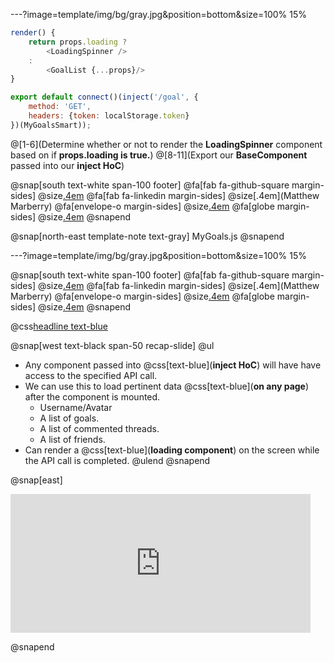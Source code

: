 ---?image=template/img/bg/gray.jpg&position=bottom&size=100% 15%


```js
render() {
    return props.loading ?
        <LoadingSpinner />
    :
        <GoalList {...props}/>
}

export default connect()(inject('/goal', {
    method: 'GET',
    headers: {token: localStorage.token}
})(MyGoalsSmart));
```
@[1-6](Determine whether or not to render the **LoadingSpinner** component based on if **props.loading is true.**)
@[8-11](Export our **BaseComponent** passed into our **inject HoC**)

@snap[south text-white span-100 footer]
@fa[fab fa-github-square margin-sides]
@size[.4em](marberrym)
@fa[fab fa-linkedin margin-sides]
@size[.4em](Matthew Marberry)
@fa[envelope-o margin-sides]
@size[.4em](marberrym@gmail.com)
@fa[globe margin-sides]
@size[.4em](matthew-marberry.com)
@snapend

@snap[north-east template-note text-gray]
MyGoals.js
@snapend

---?image=template/img/bg/gray.jpg&position=bottom&size=100% 15%

@snap[south text-white span-100 footer]
@fa[fab fa-github-square margin-sides]
@size[.4em](marberrym)
@fa[fab fa-linkedin margin-sides]
@size[.4em](Matthew Marberry)
@fa[envelope-o margin-sides]
@size[.4em](marberrym@gmail.com)
@fa[globe margin-sides]
@size[.4em](matthew-marberry.com)
@snapend

@css[headline text-blue](Reusability)

@snap[west text-black span-50 recap-slide]
@ul
- Any component passed into @css[text-blue](**inject HoC**) will have have access to the specified API call.
- We can use this to load pertinent data @css[text-blue](**on any page**) after the component is mounted.
    - Username/Avatar
    - A list of goals.
    - A list of commented threads.
    - A list of friends.
- Can render a @css[text-blue](**loading component**) on the screen while the API call is completed.
@ulend
@snapend

@snap[east]
<iframe src="https://giphy.com/embed/3ohzdIuqJoo8QdKlnW" width="480" height="222" frameBorder="0" class="giphy-embed" allowFullScreen></iframe><p><a href="https://giphy.com/gifs/reactionseditor-yes-awesome-3ohzdIuqJoo8QdKlnW"></a></p>
@snapend